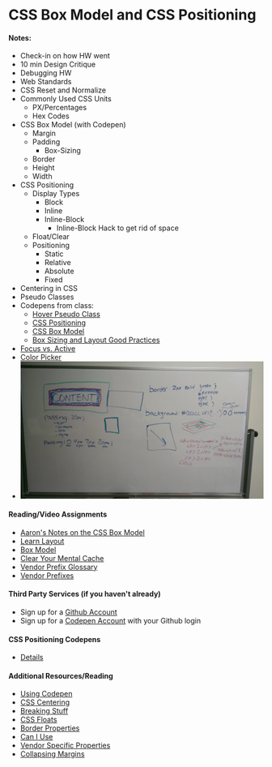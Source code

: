 # CSS Box Model and CSS Positioning

#### Notes:
- Check-in on how HW went
- 10 min Design Critique
- Debugging HW
- Web Standards
- CSS Reset and Normalize
- Commonly Used CSS Units
    + PX/Percentages
    + Hex Codes
- CSS Box Model (with Codepen)
    + Margin
    + Padding
        * Box-Sizing
    + Border
    + Height
    + Width
- CSS Positioning
    + Display Types
        * Block
        * Inline
        * Inline-Block
            - Inline-Block Hack to get rid of space
    + Float/Clear
    + Positioning
        * Static
        * Relative
        * Absolute
        * Fixed
- Centering in CSS
- Pseudo Classes
- Codepens from class:
    + [Hover Pseudo Class](http://codepen.io/abbylarner/pen/MwNqmb)
    + [CSS Positioning](http://codepen.io/abbylarner/pen/WvVgbe)
    + [CSS Box Model](http://codepen.io/abbylarner/pen/NqQBjE)
    + [Box Sizing and Layout Good Practices](http://codepen.io/abbylarner/pen/YXmjyZ)
- [Focus vs. Active](http://stackoverflow.com/questions/1677990/what-is-the-difference-between-focus-and-active)
- [Color Picker](https://itunes.apple.com/us/app/color-picker/id641027709?mt=12)
- ![CSS Box Model etc.](images/day2_board.jpg)

#### Reading/Video Assignments
- [Aaron's Notes on the CSS Box Model](https://github.com/TIY-Austin-Front-End-Engineering/Curriculum/blob/master/css-box-model/README.md)
- [Learn Layout](http://learnlayout.com/)
- [Box Model](https://css-tricks.com/the-css-box-model/)
- [Clear Your Mental Cache](https://robots.thoughtbot.com/clear-your-mental-cache)
- [Vendor Prefix Glossary](https://developer.mozilla.org/en-US/docs/Glossary/Vendor_Prefix)
- [Vendor Prefixes](http://css-snippets.com/browser-prefix/)


#### Third Party Services (if you haven't already)
* Sign up for a [Github Account](https://github.com/)
* Sign up for a [Codepen Account](http://codepen.io/) with your Github login

#### CSS Positioning Codepens
- [Details](assignments/positioning-codepens)

#### Additional Resources/Reading
- [Using Codepen](https://css-tricks.com/video-screencasts/112-using-codepen/)
- [CSS Centering](https://css-tricks.com/centering-css-complete-guide/)
- [Breaking Stuff](http://alistapart.com/column/breaking-stuff)
- [CSS Floats](http://alistapart.com/article/css-floats-101)
- [Border Properties](https://developer.mozilla.org/en-US/docs/Web/CSS/border)
- [Can I Use](http://caniuse.com/#search=border%20image)
- [Vendor Specific Properties](http://www.sitepoint.com/web-foundations/vendor-specific-properties/)
- [Collapsing Margins](http://www.sitepoint.com/web-foundations/collapsing-margins/)

